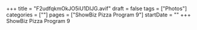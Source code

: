 +++
title = "F2udfqkmOkJO5iU1DIJG.avif"
draft = false
tags = ["Photos"]
categories = [""]
pages = ["ShowBiz Pizza Program 9"]
startDate = ""
+++
ShowBiz Pizza Program 9
